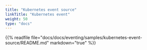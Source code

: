 ```yaml
---
title: "Kubernetes event source"
linkTitle: "Kubernetes event"
weight: 50
type: "docs"
---
```


{{% readfile file="docs/docs/eventing/samples/kubernetes-event-source/README.md" markdown="true" %}}
